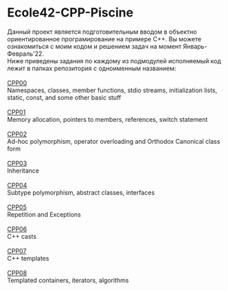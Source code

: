 # Ecole42-CPP-Piscine
Данный проект является подготовительным вводом в объектно ориентированное програмирование на примере С++. Вы можете ознакомиться с моим кодом и решением задач на  момент Январь-Февраль'22. <br>
Ниже приведены задания по каждому из подмодулей исполняемый код лежит в папках репозитория с одноименным названием: <br><br>
[CPP00](https://cdn.intra.42.fr/pdf/pdf/41482/en.subject.pdf) <br>Namespaces, classes, member functions, stdio streams, initialization lists, static, const, and some other basic stuff <br><br>
[CPP01](https://cdn.intra.42.fr/pdf/pdf/41364/en.subject.pdf) <br> Memory allocation, pointers to members, references, switch statement <br> <br>
[CPP02](https://cdn.intra.42.fr/pdf/pdf/41373/en.subject.pdf) <br> Ad-hoc polymorphism, operator overloading and Orthodox Canonical class form <br><br>
[CPP03](https://cdn.intra.42.fr/pdf/pdf/41485/en.subject.pdf) <br> Inheritance <br><br>
[CPP04](https://cdn.intra.42.fr/pdf/pdf/41323/en.subject.pdf) <br> Subtype polymorphism, abstract classes, interfaces <br> <br>
[CPP05](https://cdn.intra.42.fr/pdf/pdf/41382/en.subject.pdf) <br> Repetition and Exceptions <br><br>
[CPP06](https://cdn.intra.42.fr/pdf/pdf/41340/en.subject.pdf) <br> C++ casts <br><br>
[CPP07](https://cdn.intra.42.fr/pdf/pdf/41394/en.subject.pdf) <br> C++ templates <br><br>
[CPP08](https://cdn.intra.42.fr/pdf/pdf/41305/en.subject.pdf) <br> Templated containers, iterators, algorithms <br><br>
